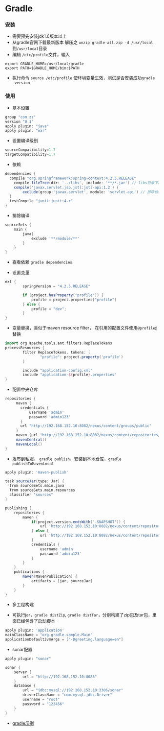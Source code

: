 # Gradle

### 安装

- 需要预先安装jdk1.6版本以上
- 从gradle官网下载最新版本 解压之 `unzip gradle-all.zip -d /usr/local` 到`/usr/local`目录
- 编辑 `/etc/profile`文件，输入
```shell
export GRADLE_HOME=/usr/local/gradle
export PATH=$GRADLE_HOME/bin:$PATH
```
- 执行命令 `source /etc/profile` 使环境变量生效，测试是否安装成功`gradle -version`

### 使用

- 基本设置

```groovy
group "com.zz"
version "0.1"
apply plugin: "java"
apply plugin: "war"
```

- 设置编译级别

```groovy
sourceCompatibility=1.7
targetCompatibility=1.7
```

- 依赖

```groovy
dependencies {
  compile "org.springframework:spring-context:4.2.3.RELEASE"
	compile fileTree(dir: '../libs', include: '**/*.jar') // libs目录下所有的jar都依赖进来
	compile('javax.servlet.jsp.jstl:jstl-api:1.2') {
        exclude(group:'javax.servlet', module: 'servlet-api') // 排除依赖
  }
  testCompile "junit:junit:4.+"
}
```

- 排除编译

```groovy
sourceSets {
    main {
        java{
            exclude '**/module/**'
        }
    }
}
```

- 查看依赖 `gradle dependencies`

- 设置变量

```groovy
ext {
        springVersion = "4.2.5.RELEASE"

        if (project.hasProperty("profile")) {
            profile = project.properties["profile"]
        } else {
            profile = "dev";
        }
}
```

- 变量替换，类似于maven resource filter， 在引用的配置文件使用`@profile@`替换

```groovy
import org.apache.tools.ant.filters.ReplaceTokens
processResources {
        filter ReplaceTokens, tokens: [
                "profile": project.property('profile')
        ]

		include "application-config.xml"
		include "application-${profile}.properties"
}
```

- 配置中央仓库

```groovy
repositories {  
     maven {
       credentials {
           username 'admin'
           password 'admin123'
       }
       url "http://192.168.152.10:8082/nexus/content/groups/public"
     }
     maven {url "http://192.168.152.10:8082/nexus/content/repositories/thirdparty"}
     mavenCentral()
     mavenLocal()
}
```

- 发布到私服， `gradle publish`，安装到本地仓库，`gradle publishToMavenLocal`

```groovy
apply plugin: 'maven-publish'

task sourceJar(type: Jar) {
  from sourceSets.main.java
  from sourceSets.main.resources
  classifier "sources"
}

publishing {
    repositories {
        maven {
			if(project.version.endsWith('-SNAPSHOT')) {
                url 'http://192.168.152.10:8082/nexus/content/repositories/snapshots'
            } else {
                url 'http://192.168.152.10:8082/nexus/content/repositories/releases'
            }
            credentials {
                username 'admin'
                password 'admin123'
            }
        }
    }
    publications {
		maven(MavenPublication) {
			artifacts = [jar, sourceJar]
        }
	}
}
```

- 多工程构建

- 可执行jar，`gradle distZip`, `gradle distTar`，分别构建了zip包及tar包，里面已经包含了启动脚本

```groovy
apply plugin: 'application'
mainClassName = "org.gradle.sample.Main"
applicationDefaultJvmArgs = ["-Dgreeting.language=en"]
```

- sonar配置

```groovy
apply plugin: "sonar"

sonar {
    server {
        url = "http://192.168.152.10:8085"
    }
    database {
        url = "jdbc:mysql://192.168.152.10:3306/sonar"
        driverClassName = "com.mysql.jdbc.Driver"
        username = "root"
        password = "123456"
    }
}
```

- [gradle示例](https://github.com/pkaq/GradleSide/)
